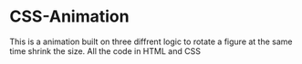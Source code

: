 # CSS-Animation
This is a animation built on three diffrent logic to rotate a figure at the same time shrink the size.
All the code in HTML and CSS
